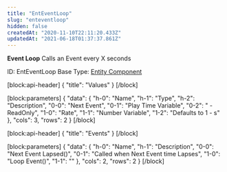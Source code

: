 ```yaml
---
title: "EntEventLoop"
slug: "enteventloop"
hidden: false
createdAt: "2020-11-10T22:11:20.433Z"
updatedAt: "2021-06-18T01:37:37.861Z"
---
```

**Event Loop**
Calls an Event every X seconds

ID: EntEventLoop
Base Type: [Entity Component](doc:componententity)

[block:api-header]
{
  "title": "Values"
}
[/block]

[block:parameters]
{
  "data": {
    "h-0": "Name",
    "h-1": "Type",
    "h-2": "Description",
    "0-0": "Next Event",
    "0-1": "Play Time Variable",
    "0-2": " - ReadOnly",
    "1-0": "Rate",
    "1-1": "Number Variable",
    "1-2": "Defaults to 1 - s"
  },
  "cols": 3,
  "rows": 2
}
[/block]

[block:api-header]
{
  "title": "Events"
}
[/block]

[block:parameters]
{
  "data": {
    "h-0": "Name",
    "h-1": "Description",
    "0-0": "Next Event Lapsed()",
    "0-1": "Called when Next Event time Lapses",
    "1-0": "Loop Event()",
    "1-1": ""
  },
  "cols": 2,
  "rows": 2
}
[/block]